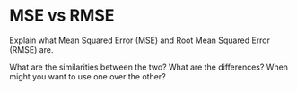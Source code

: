 # MSE vs RMSE

Explain what Mean Squared Error (MSE) and Root Mean Squared Error (RMSE) are.

What are the similarities between the two? What are the differences? When might you want to use one over the other?
